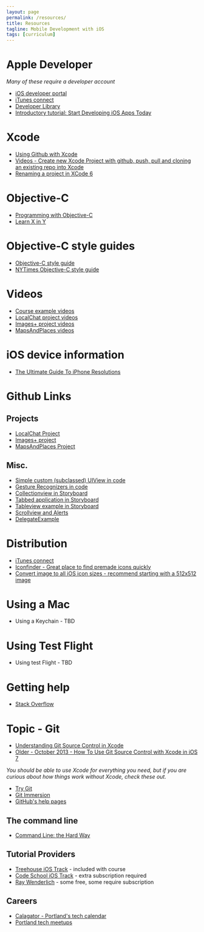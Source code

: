 ```yaml
---
layout: page
permalink: /resources/
title: Resources
tagline: Mobile Development with iOS
tags: [curriculum]
---
```

# Apple Developer
*Many of these require a developer account*

* [iOS developer portal](https://developer.apple.com/devcenter/selectTeam.action)
* [iTunes connect](https://itunesconnect.apple.com/WebObjects/iTunesConnect.woa)
* [Developer Library](https://developer.apple.com/)
* [Introductory tutorial: Start Developing iOS Apps Today](https://developer.apple.com/library/ios/referencelibrary/GettingStarted/RoadMapiOS/index.html#//apple_ref/doc/uid/TP40011343)

# Xcode
* [Using Github with Xcode](https://docs.google.com/presentation/d/1MK65mG0SV4JLt9PmfcZYO7tFz_2dQMgcughcQDggaFc/edit?usp=sharing)
* [Videos - Create new Xcode Project with github, push, pull and cloning an existing repo into Xcode](https://drive.google.com/folderview?id=0B1jxDrjd4WIaWEJXTG43Y2N3Z3M&usp=sharing)
* [Renaming a project in XCode 6](https://docs.google.com/presentation/d/12ZwkR3INOMYVghHTPtboMwEYaYaYfOfq04s4jveiiXY/edit?usp=sharing)

# Objective-C
* [Programming with Objective-C](https://developer.apple.com/library/ios/documentation/Cocoa/Conceptual/ProgrammingWithObjectiveC/Introduction/Introduction.html#//apple_ref/doc/uid/TP40011210)
* [Learn X in Y](http://learnxinyminutes.com/docs/objective-c/)

# Objective-C style guides
* [Objective-C style guide](https://github.com/raywenderlich/objective-c-style-guide)
* [NYTimes Objective-C style guide](https://github.com/NYTimes/objective-c-style-guide)

# Videos
* [Course example videos](https://drive.google.com/folderview?id=0B1jxDrjd4WIadWEtZ3BPb1phcUU&usp=sharing)
* [LocalChat project videos](https://drive.google.com/folderview?id=0B1jxDrjd4WIaMklKTndhc1phTVE&usp=sharing)
* [Images+ project videos](https://drive.google.com/folderview?id=0B1jxDrjd4WIaSUZTQm1mQ25tNVU&usp=sharing)
* [MapsAndPlaces videos](https://drive.google.com/folderview?id=0B1jxDrjd4WIaMTFFeDFELWRJUms&usp=sharing)

# iOS device information
* [The Ultimate Guide To iPhone Resolutions](http://www.paintcodeapp.com/news/ultimate-guide-to-iphone-resolutions) 

# Github Links

## Projects
* [LocalChat Project](https://github.com/portlandcodeschool/LocalChat)
* [Images+ project](https://github.com/portlandcodeschool/ImagePlus)
* [MapsAndPlaces Project](https://github.com/portlandcodeschool/MapExample_iOS)

## Misc.
* [Simple custom (subclassed) UIView in code](https://github.com/portlandcodeschool/SimpleCustomView_iOS)
* [Gesture Recognizers in code](https://github.com/portlandcodeschool/GestureRecognizers_iOS)
* [Collectionview in Storyboard](https://github.com/portlandcodeschool/CollectionViewStoryboard_iOS)
* [Tabbed application in Storyboard](https://github.com/portlandcodeschool/TabbedApplication_ios)
* [Tableview example in Storyboard](https://github.com/portlandcodeschool/TableViewExample-iOS)
* [Scrollview and Alerts](https://github.com/portlandcodeschool/ScrollviewAndAlerts)
* [DelegateExample](https://github.com/portlandcodeschool/MapExample_iOS)

# Distribution
* [iTunes connect](https://itunesconnect.apple.com/WebObjects/iTunesConnect.woa)
* [Iconfinder - Great place to find premade icons quickly](https://www.iconfinder.com)
* [Convert image to all iOS icon sizes - recommend starting with a 512x512 image](http://makeappicon.com)

# Using a Mac
* Using a Keychain - TBD


# Using Test Flight
* Using test Flight - TBD



# Getting help
* [Stack Overflow](http://stackoverflow.com/questions/tagged/ios)    

# Topic - Git
* [Understanding Git Source Control in Xcode](http://www.appcoda.com/git-source-control-in-xcode/)
* [Older - October 2013 - How To Use Git Source Control with Xcode in iOS 7](http://www.raywenderlich.com/51351/how-to-use-git-source-control-with-xcode-in-ios-7)

*You should be able to use Xcode for everything you need, but if you are curious about how things work without Xcode, check these out.*
* [Try Git](http://try.github.com)
* [Git Immersion](http://gitimmersion.com)
* [GitHub's help pages](http://help.github.com)

## The command line
* [Command Line: the Hard Way](http://cli.learncodethehardway.org/book)

## Tutorial Providers
* [Treehouse iOS Track](http://teamtreehouse.com/tracks/ios-development-with-objective-c) - included with course
* [Code School iOS Track](https://www.codeschool.com/paths/ios) - extra subscription required
* [Ray Wenderlich](http://www.raywenderlich.com/tutorials) - some free, some require subscription

## Careers

* [Calagator - Portland's tech calendar](http://calagator.org)
* [Portland tech meetups](http://www.meetup.com/find/tech/?allMeetups=false&radius=5&userFreeform=Portland%2C+OR&mcId=znull&mcName=Portland%2C+OR&sort=default)

